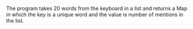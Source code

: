 The program takes 20 words from the keyboard in a list and returns a Map in which the key is a unique word and the value is number of mentions in the list.
